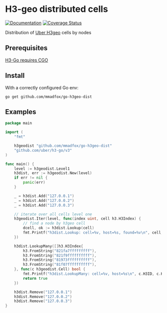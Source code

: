 # H3-geo distributed cells 

[![Documentation](https://godoc.org/github.com/mmadfox/go-h3geo-dist?status.svg)](https://pkg.go.dev/github.com/mmadfox/go-h3geo-dist)
[![Coverage Status](https://coveralls.io/repos/github/mmadfox/go-h3geo-dist/badge.svg?branch=main)](https://coveralls.io/github/mmadfox/go-h3geo-dist?branch=main)

Distribution of [Uber H3geo](https://h3geo.org/) cells by nodes 

Prerequisites
-------
[H3-Go requires CGO ](https://github.com/uber/h3-go#prerequisites)

Install
-------
With a correctly configured Go env:

```
go get github.com/mmadfox/go-h3geo-dist
```

Examples
--------
```go
package main

import (
	"fmt"

	h3geodist "github.com/mmadfox/go-h3geo-dist"
	"github.com/uber/h3-go/v3"
)

func main() {
	level := h3geodist.Level1
	h3dist, err := h3geodist.New(level)
	if err != nil {
		panic(err)
	}

	_ = h3dist.Add("127.0.0.1")
	_ = h3dist.Add("127.0.0.2")
	_ = h3dist.Add("127.0.0.3")

	// iterate over all cells level one
	h3geodist.Iter(level, func(index uint, cell h3.H3Index) {
		// find a node by h3geo cell
		dcell, ok := h3dist.Lookup(cell)
		fmt.Printf("h3dist.Lookup: cell=%v, host=%s, found=%v\n", cell, dcell.Host, ok)
	})

	h3dist.LookupMany([]h3.H3Index{
		h3.FromString("821fa7fffffffff"),
		h3.FromString("821f9ffffffffff"),
		h3.FromString("81973ffffffffff"),
		h3.FromString("81f07ffffffffff"),
	}, func(c h3geodist.Cell) bool {
		fmt.Printf("h3dist.LookupMany: cell=%v, host=%s\n", c.H3ID, c.Host)
		return true
	})

	h3dist.Remove("127.0.0.1")
	h3dist.Remove("127.0.0.2")
	h3dist.Remove("127.0.0.3")
}
```